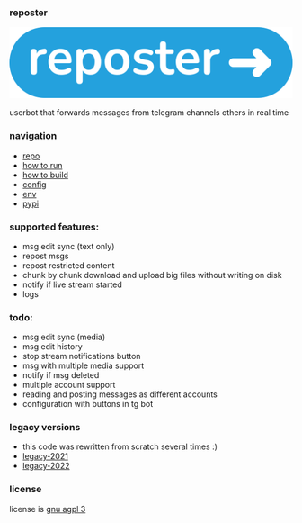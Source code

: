 ### reposter

<img src="https://github.com/gmankab/reposter/raw/main/other/img/transparent.png">

userbot that forwards messages from telegram channels others in real time

### navigation

- [repo](https://github.com/gmankab/reposter)
- [how to run](https://github.com/gmankab/reposter/blob/main/other/docs/run.md)
- [how to build](https://github.com/gmankab/reposter/blob/main/other/docs/build.md)
- [config](https://github.com/gmankab/reposter/blob/main/other/docs/config.md)
- [env](https://github.com/gmankab/reposter/blob/main/other/docs/env.md)
- [pypi](https://pypi.org/project/reposter)


### supported features:
- msg edit sync (text only)
- repost msgs
- repost restricted content
- chunk by chunk download and upload big files without writing on disk
- notify if live stream started
- logs

### todo:
- msg edit sync (media)
- msg edit history
- stop stream notifications button
- msg with multiple media support
- notify if msg deleted
- multiple account support
- reading and posting messages as different accounts
- configuration with buttons in tg bot

### legacy versions

- this code was rewritten from scratch several times :)
- [legacy-2021](https://github.com/gmankab/reposter/tree/legacy-2021)
- [legacy-2022](https://github.com/gmankab/reposter/tree/legacy-2022)

### license

license is [gnu agpl 3](https://gnu.org/licenses/agpl-3.0.en.html)

